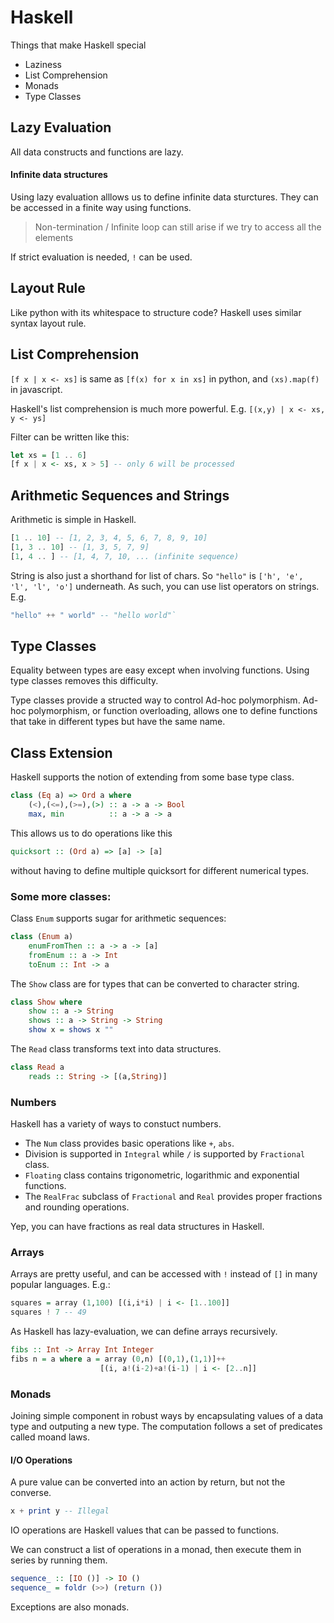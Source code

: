 # Haskell
Things that make Haskell special
- Laziness
- List Comprehension
- Monads
- Type Classes

## Lazy Evaluation
All data constructs and functions are lazy.
#### Infinite data structures
Using lazy evaluation alllows us to define infinite data sturctures.
They can be accessed in a finite way using functions.

> Non-termination / Infinite loop can still arise if we try to access all the elements

If strict evaluation is needed, `!` can be used.

## Layout Rule
Like python with its whitespace to structure code? Haskell uses similar syntax layout rule.

## List Comprehension
`[f x | x <- xs]` is same as `[f(x) for x in xs]` in python, and `(xs).map(f)` in javascript.

Haskell's list comprehension is much more powerful. E.g. `[(x,y) | x <- xs, y <- ys]`

Filter can be written like this:
```Haskell
let xs = [1 .. 6]
[f x | x <- xs, x > 5] -- only 6 will be processed
```

## Arithmetic Sequences and Strings
Arithmetic is simple in Haskell.
```Haskell
[1 .. 10] -- [1, 2, 3, 4, 5, 6, 7, 8, 9, 10]
[1, 3 .. 10] -- [1, 3, 5, 7, 9]
[1, 4 .. ] -- [1, 4, 7, 10, ... (infinite sequence)
```

String is also just a shorthand for list of chars. So `"hello"` is `['h', 'e', 'l', 'l', 'o']` underneath. As such, you can use list operators on strings. E.g.

```Haskell
"hello" ++ " world" -- "hello world"`
```

## Type Classes
Equality between types are easy except when involving functions. Using type classes removes this difficulty.

Type classes provide a structed way to control Ad-hoc polymorphism. Ad-hoc polymorphism, or function overloading, allows one to define functions that take in different types but have the same name.

## Class Extension
Haskell supports the notion of extending from some base type class.

```Haskell
class (Eq a) => Ord a where
    (<),(<=),(>=),(>) :: a -> a -> Bool
    max, min          :: a -> a -> a
```

This allows us to do operations like this

```Haskell
quicksort :: (Ord a) => [a] -> [a]
```

without having to define multiple quicksort for different numerical types.

### Some more classes:
Class `Enum` supports sugar for arithmetic sequences:
```Haskell
class (Enum a)
    enumFromThen :: a -> a -> [a]
    fromEnum :: a -> Int
    toEnum :: Int -> a
```

The `Show` class are for types that can be converted to character string.

```Haskell
class Show where
    show :: a -> String
    shows :: a -> String -> String
    show x = shows x ""
```

The `Read` class transforms text into data structures.

```Haskell
class Read a
    reads :: String -> [(a,String)]
```

### Numbers
Haskell has a variety of ways to constuct numbers.

- The `Num` class provides basic operations like `+`, `abs`.
- Division is supported in `Integral` while `/` is supported by `Fractional` class.
- `Floating` class contains trigonometric, logarithmic and exponential functions.
- The `RealFrac` subclass of `Fractional` and `Real` provides proper fractions and rounding operations.

Yep, you can have fractions as real data structures in Haskell.

### Arrays
Arrays are pretty useful, and can be accessed with `!` instead of `[]` in many popular languages. E.g.:

```Haskell
squares = array (1,100) [(i,i*i) | i <- [1..100]]
squares ! 7 -- 49
```

As Haskell has lazy-evaluation, we can define arrays recursively.

```Haskell
fibs :: Int -> Array Int Integer
fibs n = a where a = array (0,n) [(0,1),(1,1)]++
                    [(i, a!(i-2)+a!(i-1) | i <- [2..n]]
```

### Monads
Joining simple component in robust ways by encapsulating values of a data type and outputing a new type. The computation follows a set of predicates called moand laws.

#### I/O Operations
A pure value can be converted into an action by return, but not the converse.

```Haskell
x + print y -- Illegal
```
IO operations are Haskell values that can be passed to functions.

We can construct a list of operations in a monad, then execute them in series by running them.

```Haskell
sequence_ :: [IO ()] -> IO ()
sequence_ = foldr (>>) (return ())
```

Exceptions are also monads.
















